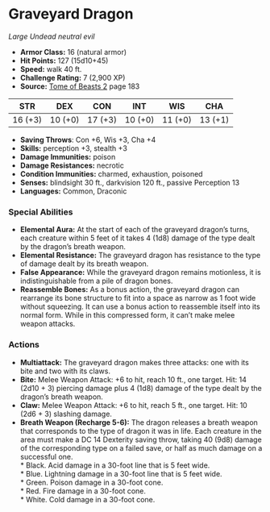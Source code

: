 # Graveyard Dragon

*Large* *Undead* *neutral evil*

- **Armor Class:** 16 (natural armor)
- **Hit Points:** 127 (15d10+45)
- **Speed:** walk 40 ft.
- **Challenge Rating:** 7 (2,900 XP)
- **Source:** [Tome of Beasts 2](https://koboldpress.com/kpstore/product/tome-of-beasts-2-for-5th-edition) page 183

| STR | DEX | CON | INT | WIS | CHA |
| --- | --- | --- | --- | --- | --- |
| 16 (+3) | 10 (+0) | 17 (+3) | 10 (+0) | 11 (+0) | 13 (+1) |

- **Saving Throws**: Con +6, Wis +3, Cha +4
- **Skills:** perception +3, stealth +3
- **Damage Immunities:** poison
- **Damage Resistances:** necrotic
- **Condition Immunities:** charmed, exhaustion, poisoned
- **Senses:** blindsight 30 ft., darkvision 120 ft., passive Perception 13
- **Languages:** Common, Draconic
### Special Abilities
- **Elemental Aura:** At the start of each of the graveyard dragon’s turns, each creature within 5 feet of it takes 4 (1d8) damage of the type dealt by the dragon’s breath weapon.
- **Elemental Resistance:** The graveyard dragon has resistance to the type of damage dealt by its breath weapon.
- **False Appearance:** While the graveyard dragon remains motionless, it is indistinguishable from a pile of dragon bones.
- **Reassemble Bones:** As a bonus action, the graveyard dragon can rearrange its bone structure to fit into a space as narrow as 1 foot wide without squeezing. It can use a bonus action to reassemble itself into its normal form. While in this compressed form, it can’t make melee weapon attacks.
### Actions
- **Multiattack:** The graveyard dragon makes three attacks: one with its bite and two with its claws.
- **Bite:** Melee Weapon Attack: +6 to hit, reach 10 ft., one target. Hit: 14 (2d10 + 3) piercing damage plus 4 (1d8) damage of the type dealt by the dragon’s breath weapon.
- **Claw:** Melee Weapon Attack: +6 to hit, reach 5 ft., one target. Hit: 10 (2d6 + 3) slashing damage.
- **Breath Weapon (Recharge 5-6):** The dragon releases a breath weapon that corresponds to the type of dragon it was in life. Each creature in the area must make a DC 14 Dexterity saving throw, taking 40 (9d8) damage of the corresponding type on a failed save, or half as much damage on a successful one. <br>* Black. Acid damage in a 30-foot line that is 5 feet wide. <br>* Blue. Lightning damage in a 30-foot line that is 5 feet wide. <br>* Green. Poison damage in a 30-foot cone. <br>* Red. Fire damage in a 30-foot cone. <br>* White. Cold damage in a 30-foot cone.


